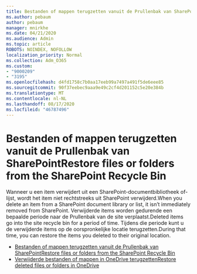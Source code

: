 ```yaml
---
title: Bestanden of mappen terugzetten vanuit de Prullenbak van SharePoint
ms.author: pebaum
author: pebaum
manager: mnirkhe
ms.date: 04/21/2020
ms.audience: Admin
ms.topic: article
ROBOTS: NOINDEX, NOFOLLOW
localization_priority: Normal
ms.collection: Adm_O365
ms.custom:
- "9000209"
- "3195"
ms.openlocfilehash: d4fd1758c7b0aa17eeb99a7497a491f5de6eee85
ms.sourcegitcommit: 90f37eebec9aaa9e49c2cf4d201152c5e20e384b
ms.translationtype: MT
ms.contentlocale: nl-NL
ms.lasthandoff: 08/17/2020
ms.locfileid: "46787496"
---
```

# <a name="restore-files-or-folders-from-the-sharepoint-recycle-bin"></a><span data-ttu-id="1e3c9-102">Bestanden of mappen terugzetten vanuit de Prullenbak van SharePoint</span><span class="sxs-lookup"><span data-stu-id="1e3c9-102">Restore files or folders from the SharePoint Recycle Bin</span></span> 

<span data-ttu-id="1e3c9-103">Wanneer u een item verwijdert uit een SharePoint-documentbibliotheek of-lijst, wordt het item niet rechtstreeks uit SharePoint verwijderd.</span><span class="sxs-lookup"><span data-stu-id="1e3c9-103">When you delete an item from a SharePoint document library or list, it isn’t immediately removed from SharePoint.</span></span> <span data-ttu-id="1e3c9-104">Verwijderde items worden gedurende een bepaalde periode naar de Prullenbak van de site verplaatst.</span><span class="sxs-lookup"><span data-stu-id="1e3c9-104">Deleted items go into the site recycle bin for a period of time.</span></span> <span data-ttu-id="1e3c9-105">Tijdens die periode kunt u de verwijderde items op de oorspronkelijke locatie terugzetten.</span><span class="sxs-lookup"><span data-stu-id="1e3c9-105">During that time, you can restore the items you deleted to their original location.</span></span>

- [<span data-ttu-id="1e3c9-106">Bestanden of mappen terugzetten vanuit de Prullenbak van SharePoint</span><span class="sxs-lookup"><span data-stu-id="1e3c9-106">Restore files or folders from the SharePoint Recycle Bin</span></span>](https://support.office.com/article/Restore-items-in-the-Recycle-Bin-of-a-SharePoint-site-6df466b6-55f2-4898-8d6e-c0dff851a0be)
- [<span data-ttu-id="1e3c9-107">Verwijderde bestanden of mappen in OneDrive terugzetten</span><span class="sxs-lookup"><span data-stu-id="1e3c9-107">Restore deleted files or folders in OneDrive</span></span>](https://support.office.com/article/restore-deleted-files-or-folders-in-onedrive-949ada80-0026-4db3-a953-c99083e6a84f)
